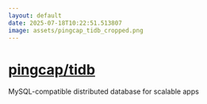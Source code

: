 ```yaml
---
layout: default
date: 2025-07-18T10:22:51.513807
image: assets/pingcap_tidb_cropped.png
---
```


# [pingcap/tidb](https://github.com/pingcap/tidb)

MySQL-compatible distributed database for scalable apps

